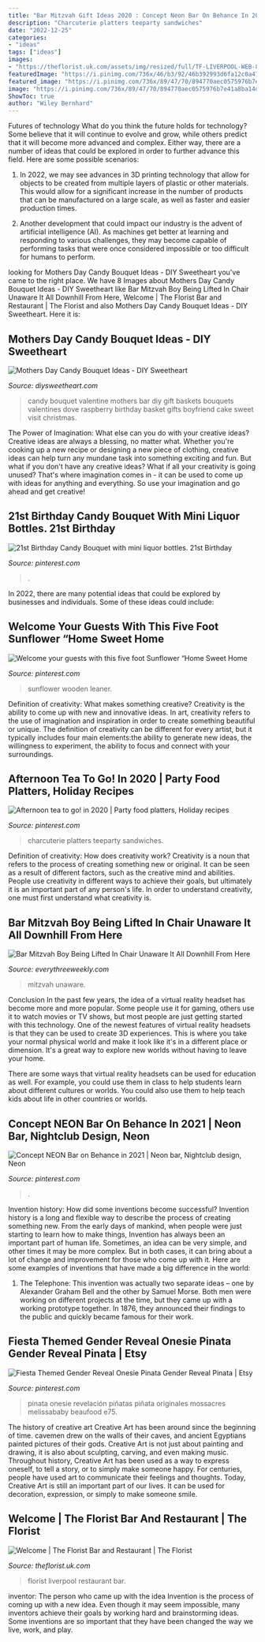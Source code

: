 ```yaml
---
title: "Bar Mitzvah Gift Ideas 2020 : Concept Neon Bar On Behance In 2021"
description: "Charcuterie platters teeparty sandwiches"
date: "2022-12-25"
categories:
- "ideas"
tags: ["ideas"]
images:
- "https://theflorist.uk.com/assets/img/resized/full/TF-LIVERPOOL-WEB-810_6589.jpg"
featuredImage: "https://i.pinimg.com/736x/46/b3/92/46b392993d6fa12c0a47ac919da79ee9.jpg"
featured_image: "https://i.pinimg.com/736x/89/47/70/894770aec0575976b7e41a8ba14d65a7.jpg"
image: "https://i.pinimg.com/736x/89/47/70/894770aec0575976b7e41a8ba14d65a7.jpg"
ShowToc: true
author: "Wiley Bernhard"
---
```



Futures of technology
What do you think the future holds for technology? Some believe that it will continue to evolve and grow, while others predict that it will become more advanced and complex. Either way, there are a number of ideas that could be explored in order to further advance this field. Here are some possible scenarios:
1) In 2022, we may see advances in 3D printing technology that allow for objects to be created from multiple layers of plastic or other materials. This would allow for a significant increase in the number of products that can be manufactured on a large scale, as well as faster and easier production times.

2) Another development that could impact our industry is the advent of artificial intelligence (AI). As machines get better at learning and responding to various challenges, they may become capable of performing tasks that were once considered impossible or too difficult for humans to perform.

	

		
looking for Mothers Day Candy Bouquet Ideas - DIY Sweetheart you've came to the right place. We have 8 Images about Mothers Day Candy Bouquet Ideas - DIY Sweetheart like Bar Mitzvah Boy Being Lifted In Chair Unaware It All Downhill From Here, Welcome | The Florist Bar and Restaurant | The Florist and also Mothers Day Candy Bouquet Ideas - DIY Sweetheart. Here it is:
		
    
## Mothers Day Candy Bouquet Ideas - DIY Sweetheart

<img loading=lazy src="https://diysweetheart.com/wp-content/uploads/2020/04/Mothers-Day-Candy-Bouquet-Ideas-14.jpg" onerror="this.onerror=null;this.src='https://tse1.mm.bing.net/th?id=OIP.rlcg0ieyYdMYpTxfqhDiGgHaJo&amp;pid=15.1';" alt="Mothers Day Candy Bouquet Ideas - DIY Sweetheart">

_Source: diysweetheart.com_

>candy bouquet valentine mothers bar diy gift baskets bouquets valentines dove raspberry birthday basket gifts boyfriend cake sweet visit christmas. 

	

The Power of Imagination: What else can you do with your creative ideas?
Creative ideas are always a blessing, no matter what. Whether you're cooking up a new recipe or designing a new piece of clothing, creative ideas can help turn any mundane task into something exciting and fun. But what if you don't have any creative ideas? What if all your creativity is going unused? That's where imagination comes in - it can be used to come up with ideas for anything and everything. So use your imagination and go ahead and get creative!

    
## 21st Birthday Candy Bouquet With Mini Liquor Bottles. 21st Birthday

<img loading=lazy src="https://i.pinimg.com/736x/46/b3/92/46b392993d6fa12c0a47ac919da79ee9.jpg" onerror="this.onerror=null;this.src='https://tse2.mm.bing.net/th?id=OIP.OKPiqi2QBz8LdtbFRf5yZAHaNK&amp;pid=15.1';" alt="21st Birthday Candy Bouquet with mini liquor bottles. 21st Birthday">

_Source: pinterest.com_

>. 

	

In 2022, there are many potential ideas that could be explored by businesses and individuals. Some of these ideas could include: 

    
## Welcome Your Guests With This Five Foot Sunflower “Home Sweet Home

<img loading=lazy src="https://i.pinimg.com/736x/25/14/02/25140279cd215ffda35c1ed156f13854.jpg" onerror="this.onerror=null;this.src='https://tse4.mm.bing.net/th?id=OIP.9cIV2qwlmjchyfSn49nagAHaKi&amp;pid=15.1';" alt="Welcome your guests with this five foot Sunflower “Home Sweet Home">

_Source: pinterest.com_

>sunflower wooden leaner. 

	

Definition of creativity: What makes something creative?
Creativity is the ability to come up with new and innovative ideas. In art, creativity refers to the use of imagination and inspiration in order to create something beautiful or unique. The definition of creativity can be different for every artist, but it typically includes four main elements:the ability to generate new ideas, the willingness to experiment, the ability to focus and connect with your surroundings.

    
## Afternoon Tea To Go! In 2020 | Party Food Platters, Holiday Recipes

<img loading=lazy src="https://i.pinimg.com/736x/a3/39/1a/a3391aba46df2aa642211936eaa191d3.jpg" onerror="this.onerror=null;this.src='https://tse1.mm.bing.net/th?id=OIP.hsUPqn1p8Att9LO3o3WIngHaJ3&amp;pid=15.1';" alt="Afternoon tea to go! in 2020 | Party food platters, Holiday recipes">

_Source: pinterest.com_

>charcuterie platters teeparty sandwiches. 

	

Definition of creativity: How does creativity work?
Creativity is a noun that refers to the process of creating something new or original. It can be seen as a result of different factors, such as the creative mind and abilities. People use creativity in different ways to achieve their goals, but ultimately it is an important part of any person's life. In order to understand creativity, one must first understand what creativity is.

    
## Bar Mitzvah Boy Being Lifted In Chair Unaware It All Downhill From Here

<img loading=lazy src="https://everythreeweekly.com/wp-content/uploads/2020/02/barmitzvah.jpg" onerror="this.onerror=null;this.src='https://tse1.mm.bing.net/th?id=OIP.XZzolzb_vncEKYCNKO48GAHaE6&amp;pid=15.1';" alt="Bar Mitzvah Boy Being Lifted In Chair Unaware It All Downhill From Here">

_Source: everythreeweekly.com_

>mitzvah unaware. 

	

Conclusion
In the past few years, the idea of a virtual reality headset has become more and more popular. Some people use it for gaming, others use it to watch movies or TV shows, but most people are just getting started with this technology. 
One of the newest features of virtual reality headsets is that they can be used to create 3D experiences. This is where you take your normal physical world and make it look like it's in a different place or dimension. It's a great way to explore new worlds without having to leave your home. 

There are some ways that virtual reality headsets can be used for education as well. For example, you could use them in class to help students learn about different cultures or worlds. You could also use them to help teach kids about life in other countries or worlds.

    
## Concept NEON Bar On Behance In 2021 | Neon Bar, Nightclub Design, Neon

<img loading=lazy src="https://i.pinimg.com/736x/65/27/c9/6527c9e2c4f39e4a83bc50bb9de30330.jpg" onerror="this.onerror=null;this.src='https://tse1.mm.bing.net/th?id=OIP.nhRA5mLZPwm-j7H0Wne0VAHaHa&amp;pid=15.1';" alt="Concept NEON Bar on Behance in 2021 | Neon bar, Nightclub design, Neon">

_Source: pinterest.com_

>. 

	

Invention history: How did some inventions become successful?
Invention history is a long and flexible way to describe the process of creating something new. From the early days of mankind, when people were just starting to learn how to make things, Invention has always been an important part of human life. Sometimes, an idea can be very simple, and other times it may be more complex. But in both cases, it can bring about a lot of change and improvement for those who come up with it. Here are some examples of inventions that have made a big difference in the world:
1. The Telephone: This invention was actually two separate ideas – one by Alexander Graham Bell and the other by Samuel Morse. Both men were working on different projects at the time, but they came up with a working prototype together. In 1876, they announced their findings to the public and quickly became famous for their work.


    
## Fiesta Themed Gender Reveal Onesie Pinata Gender Reveal Pinata | Etsy

<img loading=lazy src="https://i.pinimg.com/736x/89/47/70/894770aec0575976b7e41a8ba14d65a7.jpg" onerror="this.onerror=null;this.src='https://tse1.mm.bing.net/th?id=OIP.tWQKvx5n2scSHAW_iDKyUQHaMq&amp;pid=15.1';" alt="Fiesta Themed Gender Reveal Onesie Pinata Gender Reveal Pinata | Etsy">

_Source: pinterest.com_

>pinata onesie revelación piñatas piñata originales mossacres melissababy beaufood e75. 

	

The history of creative art
Creative Art has been around since the beginning of time. cavemen drew on the walls of their caves, and ancient Egyptians painted pictures of their gods. Creative Art is not just about painting and drawing, it is also about sculpting, carving, and even making music.
Throughout history, Creative Art has been used as a way to express oneself, to tell a story, or to simply make someone happy. For centuries, people have used art to communicate their feelings and thoughts. Today, Creative Art is still an important part of our lives. It can be used for decoration, expression, or simply to make someone smile.

    
## Welcome | The Florist Bar And Restaurant | The Florist

<img loading=lazy src="https://theflorist.uk.com/assets/img/resized/full/TF-LIVERPOOL-WEB-810_6589.jpg" onerror="this.onerror=null;this.src='https://tse2.mm.bing.net/th?id=OIP.2WLthQcQIMtgo7KrNw8hmwHaE8&amp;pid=15.1';" alt="Welcome | The Florist Bar and Restaurant | The Florist">

_Source: theflorist.uk.com_

>florist liverpool restaurant bar. 

	

inventor: The person who came up with the idea
Invention is the process of coming up with a new idea. Even though it may seem impossible, many inventors achieve their goals by working hard and brainstorming ideas. Some inventions are so important that they have been changed the way we live, work, and play.

